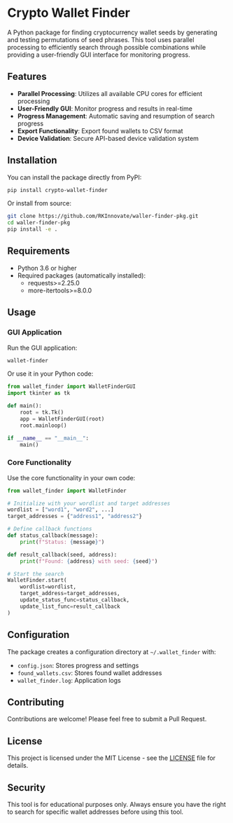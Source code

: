 # Crypto Wallet Finder

A Python package for finding cryptocurrency wallet seeds by generating and testing permutations of seed phrases. This tool uses parallel processing to efficiently search through possible combinations while providing a user-friendly GUI interface for monitoring progress.

## Features

- **Parallel Processing**: Utilizes all available CPU cores for efficient processing
- **User-Friendly GUI**: Monitor progress and results in real-time
- **Progress Management**: Automatic saving and resumption of search progress
- **Export Functionality**: Export found wallets to CSV format
- **Device Validation**: Secure API-based device validation system

## Installation

You can install the package directly from PyPI:

```bash
pip install crypto-wallet-finder
```

Or install from source:

```bash
git clone https://github.com/RKInnovate/waller-finder-pkg.git
cd waller-finder-pkg
pip install -e .
```

## Requirements

- Python 3.6 or higher
- Required packages (automatically installed):
  - requests>=2.25.0
  - more-itertools>=8.0.0

## Usage

### GUI Application

Run the GUI application:

```bash
wallet-finder
```

Or use it in your Python code:

```python
from wallet_finder import WalletFinderGUI
import tkinter as tk

def main():
    root = tk.Tk()
    app = WalletFinderGUI(root)
    root.mainloop()

if __name__ == "__main__":
    main()
```

### Core Functionality

Use the core functionality in your own code:

```python
from wallet_finder import WalletFinder

# Initialize with your wordlist and target addresses
wordlist = ["word1", "word2", ...]
target_addresses = {"address1", "address2"}

# Define callback functions
def status_callback(message):
    print(f"Status: {message}")

def result_callback(seed, address):
    print(f"Found: {address} with seed: {seed}")

# Start the search
WalletFinder.start(
    wordlist=wordlist,
    target_address=target_addresses,
    update_status_func=status_callback,
    update_list_func=result_callback
)
```

## Configuration

The package creates a configuration directory at `~/.wallet_finder` with:

- `config.json`: Stores progress and settings
- `found_wallets.csv`: Stores found wallet addresses
- `wallet_finder.log`: Application logs

## Contributing

Contributions are welcome! Please feel free to submit a Pull Request.

## License

This project is licensed under the MIT License - see the [LICENSE](LICENSE) file for details.

## Security

This tool is for educational purposes only. Always ensure you have the right to search for specific wallet addresses before using this tool.
